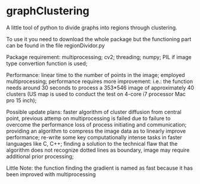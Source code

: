 # graphClustering
A little tool of python to divide graphs into regions through clustering.

To use it you need to download the whole package but the functioning part
can be found in the file regionDividor.py

Package requirement:
                  multiprocessing;
                  cv2;
                  threading;
                  numpy;
                  PIL if image type convertion function is used;
                  
Performance:
                  linear time to the number of points in the image;
                  employed multiprocessing;
                  performance requires more improvement:
                              i.e.: the function needs around 30 seconds to
                                    process a 353*546 image of approximately
                                    40 clusters (US map is used to conduct the
                                    test on 4-core i7 processor Mac pro 15
                                    inch);

Possible update plans:
                  faster algorithm of cluster diffusion from central point, previous
                         attemp on multiprocessing is failed due to failure to overcome
                         the performance loss of process initiating and communication;
                  providing an algorithm to compress the image data as to linearly
                         improve performance;
                  re-write some key computationally intense tasks in faster languages
                          like C, C++;
                  finding a solution to the technical flaw that the algorithm does not
                          recognize dotted lines as boundary, image may require additional
                          prior processing;
                          

Little Note: the function finding the gradient is named as fast because it has been improved 
             with multiprocessing
                
